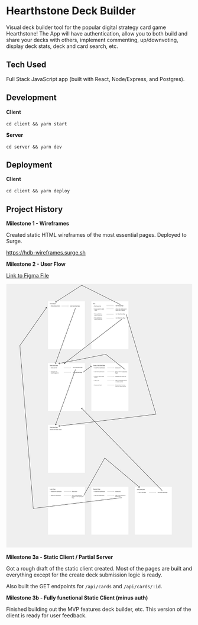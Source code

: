 # Hearthstone Deck Builder

Visual deck builder tool for the popular digital strategy card game Hearthstone! The App will have authentication, allow you to both build and share your decks with others, implement commenting, up/downvoting, display deck stats, deck and card search, etc.

## Tech Used

Full Stack JavaScript app (built with React, Node/Express, and Postgres).

## Development

**Client**

`cd client && yarn start`

**Server**

`cd server && yarn dev`

## Deployment

**Client**

`cd client && yarn deploy`

## Project History

**Milestone 1 - Wireframes**

Created static HTML wireframes of the most essential pages. Deployed to Surge.

https://hdb-wireframes.surge.sh

**Milestone 2 - User Flow**

[Link to Figma File](https://www.figma.com/file/Rd83WQavll1t4gA3pUpXGJ/Hearthstone-Deck-Builder-User-Flow?node-id=26%3A207)

![Hearthstone Deck Builder - User Flow](/user-flow/User-Flow.png?raw=true)

**Milestone 3a - Static Client / Partial Server**

Got a rough draft of the static client created. Most of the pages are built and everything except for the create deck submission logic is ready.

Also built the GET endpoints for `/api/cards` and `/api/cards/:id`.

**Milestone 3b - Fully functional Static Client (minus auth)**

Finished building out the MVP features deck builder, etc. This version of the client is ready for user feedback.
